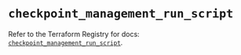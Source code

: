 # `checkpoint_management_run_script`

Refer to the Terraform Registry for docs: [`checkpoint_management_run_script`](https://registry.terraform.io/providers/checkpointsw/checkpoint/2.11.0/docs/resources/management_run_script).
